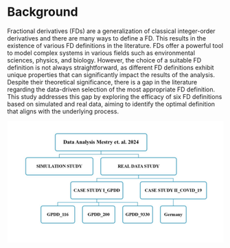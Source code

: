 # Background
Fractional derivatives (FDs) are a generalization of classical integer-order derivatives and there are many ways to define a FD. This results in the existence of various FD definitions in the literature. FDs offer a powerful tool to model complex systems in various fields such as environmental sciences, physics, and biology. However, the choice of a suitable FD definition is not always straightforward, as different FD definitions exhibit unique properties that can significantly impact the results of the analysis. Despite their theoretical significance, there is a gap in the literature regarding the data-driven selection of the most appropriate FD definition. This study addresses this gap by exploring the efficacy of six FD definitions based on simulated and real data, aiming to identify the optimal definition that aligns with the underlying process.

![This is the flowchart for accessing the code files.](Code%20file%20access%20guide%20flowchart.jpg "Code file access guide flowchart")
